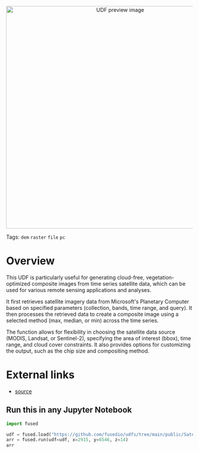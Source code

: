 <!--fused:pin=5-->
<!--fused:preview-->
<p align="center"><img src="https://fused-magic.s3.us-west-2.amazonaws.com/thumbnails/udfs-staging/cuatrocienegas.png" width="600" alt="UDF preview image"></p>

<!--fused:tags-->
Tags: `dem` `raster` `file` `pc`

<!--fused:readme-->
# Overview

This UDF is particularly useful for generating cloud-free, vegetation-optimized composite images from time series satellite data, which can be used for various remote sensing applications and analyses.

It first retrieves satellite imagery data from Microsoft's Planetary Computer based on specified parameters (collection, bands, time range, and query). It then processes the retrieved data to create a composite image using a selected method (max, median, or min) across the time series.

The function allows for flexibility in choosing the satellite data source (MODIS, Landsat, or Sentinel-2), specifying the area of interest (bbox), time range, and cloud cover constraints. It also provides options for customizing the output, such as the chip size and compositing method.

# External links

- [source](https://planetarycomputer.microsoft.com/dataset/)

## Run this in any Jupyter Notebook

```python
import fused

udf = fused.load("https://github.com/fusedio/udfs/tree/main/public/Satellite_Greenest_Pixel")
arr = fused.run(udf=udf, x=2915, y=6546, z=14)
arr
```
